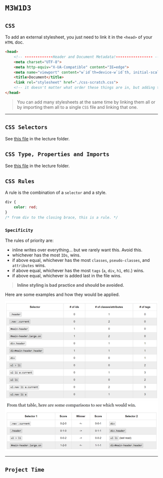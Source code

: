 # `M3W1D3`

## `CSS`

To add an external stylesheet, you just need to link it in the `<head>` of your `HTML` doc.

```html
<head>
    <!-- -------------Header and Document Metadata!----------------- -->
    <meta charset="UTF-8">
    <meta http-equiv="X-UA-Compatible" content="IE=edge">
    <meta name="viewport" content="w`id`th=device-w`id`th, initial-scale=1.0">
    <title>Document</title>
    <link rel="stylesheet" href="./css-scratch.css">
    <!-- it doesn't matter what order these things are in, but adding this link will connect your `css` file. Use the relative path to your `css` file. (don't forget ./ is to look in your current directory and ../ is to move up a level.) -->
</head>
```

> You can add many stylesheets at the same time by linking them all or by importing them all to a single `CSS` file and linking that one.

---

## `CSS Selectors`

See [this file](./lecture/cssSelectors.md) in the lecture folder.

## `CSS Type, Properties and Imports`

See [this file](./lecture/typesPropsImports.md) in the lecture folder.

## `CSS Rules`

A rule is the combination of a `selector` and a style.

```css
div {
    color: red;
}
/* from div to the closing brace, this is a rule. */
```

### `Specificity`

The rules of priority are:

- inline writes over everything... but we rarely want this. Avoid this.
- whichever has the most `IDs`, wins.
- if above equal, whichever has the most `classes`, `pseudo-classes`, and `attributes` wins.
- if above equal, whichever has the most `tags` (`a`, `div`, `h1`, etc.) wins.
- if above equal, whichever is added last in the file wins.

> **Inline styling is bad practice and should be avoided.**

Here are some examples and how they would be applied.

  <img src='./cssSelectorExample.png' ref='css selectors example' width=600>
  <img src='./csswinners.png' ref='css selectors example' width=600>

---

## `Project Time`
